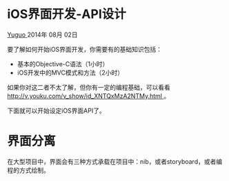 #  iOS界面开发-API设计

[ Yuguo ](http://yuguo.us) 2014年 08月 02日

要了解如何开始iOS界面开发，你需要有的基础知识包括：

  * 基本的Objective-C语法（1小时） 
  * iOS开发中的MVC模式和方法（2小时） 

如果你对这二者不太了解，但你有一定的编程基础，可以看看 [ http://v.youku.com/v_show/id_XNTQxMzA2NTMy.html
](斯坦福大学公开课) 。

下面就可以开始设定iOS界面API了。

#  界面分离

在大型项目中，界面会有三种方式承载在项目中：nib，或者storyboard，或者编程的方式绘制。

